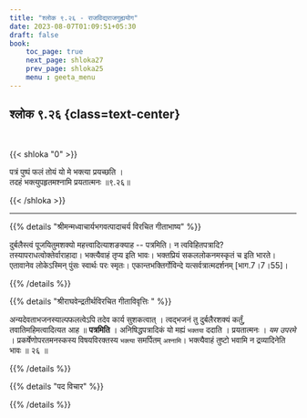 ```yaml
---
title: "श्लोक ९.२६ - राजविद्यराजगुह्ययोग"
date: 2023-08-07T01:09:51+05:30
draft: false
book:
    toc_page: true
    next_page: shloka27
    prev_page: shloka25
    menu : geeta_menu
---
```




## श्लोक ९.२६ {class=text-center}

<br/>

{{< shloka  "0"  >}}

पत्रं पुष्पं फलं तोयं यो मे भक्त्या प्रयच्छति ।   
तदहं भक्त्युपहृतमश्नामि प्रयतात्मनः ॥९.२६॥

{{< /shloka >}}

---


{{% details "श्रीमन्मध्वाचार्यभगवत्पादाचर्य विरचित  गीताभाष्य" %}}

दुर्बलैस्त्वं पूजयितुमशक्यो महत्त्वादित्याशङक्याह -- 
पत्रमिति। न त्वविहितपत्रादि? 
तस्यापराधत्वोक्तेर्वाराहादा। भक्त्यैवाहं तृप्य इति 
भावः। भक्तप्रियं सकललोकनमस्कृतं च इति भारते। एतावानेव 
लोकेऽस्मिन् पुंसः स्वार्थः परः स्मृतः। 
एकान्तभक्तिर्गोविन्दे यत्सर्वत्रात्मदर्शनम् 
[भाग.7।7।55]।

{{% /details %}}



{{% details "श्रीराघवेन्द्रतीर्थविरचित गीताविवृत्तिः " %}}

अन्यदेवताभजनस्याल्पफलत्वेऽपि तदेव कार्य सुशकत्वात्‌ । 
त्वद्भजनं तु दुर्बलैरशक्यं कर्तुं, तवातिमहिमत्वादित्यत 
आह ॥ **पत्रमिति** । अनिषिद्धपत्रादिकं यो मह्यं 
`भक्तया` ददाति । 
प्रयतात्मनः । *यम उपरमे* । प्रकर्षेणोपरतमनस्कस्य 
विषयविरक्तस्य `भक्त्या` समर्पितम् `अश्नामि`।
भक्त्यैवाहं तुष्टो भवामि न द्रव्यादिनेति भावः ॥ २६ ॥


{{% /details %}}



{{% details "पद विचार" %}}


{{% /details %}}

